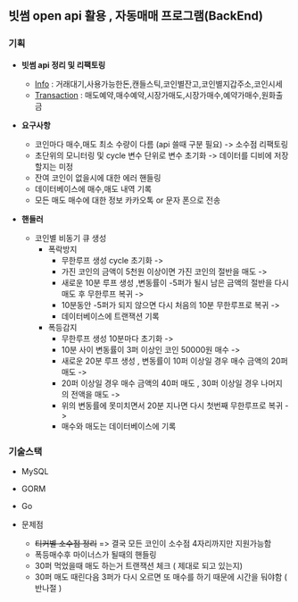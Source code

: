 ## 빗썸 open api 활용 , 자동매매 프로그램(BackEnd)

### 기획

- **빗썸 api 정리 및 리팩토링**
    - [Info](https://github.com/myungsworld/myungsworld/tree/master/api/bithumb/Info) : 거래대기,사용가능한돈,캔들스틱,코인별잔고,코인별지갑주소,코인시세
    - [Transaction](https://github.com/myungsworld/myungsworld/tree/master/api/bithumb/transaction) : 매도예약,매수예약,시장가매도,시장가매수,예약가매수,원화출금
- **요구사항**
    - 코인마다 매수,매도 최소 수량이 다름 (api 쓸때 구분 필요) -> 소수점 리팩토링
    - 초단위의 모니터링 및 cycle 변수 단위로 변수 초기화 -> 데이터를 디비에 저장할지는 미정
    - 잔여 코인이 없을시에 대한 에러 핸들링
    - 데이터베이스에 매수,매도 내역 기록
    - 모든 매도 매수에 대한 정보 카카오톡 or 문자 폰으로 전송
    
- **핸들러**
  - 코인별 비동기 큐 생성
    - 폭락방지
      - 무한루프 생성 cycle 초기화 -> 
      - 가진 코인의 금액이 5천원 이상이면 가진 코인의 절반을 매도 -> 
      - 새로운 10분 루프 생성 ,변동률이 -5퍼가 될시 남은 금액의 절반을 다시 매도 후 무한루프 복귀 ->   
      - 10분동안 -5퍼가 되지 않으면 다시 처음의 10분 무한루프로 복귀 ->
      - 데이터베이스에 트랜잭션 기록
    - 폭등감지
      - 무한루프 생성 10분마다 초기화 ->
      - 10분 사이 변동률이 3퍼 이상인 코인 50000원 매수 ->
      - 새로운 20분 루프 생성 , 변동률이 10퍼 이상일 경우 매수 금액의 20퍼 매도 ->
      - 20퍼 이상일 경우 매수 금액의 40퍼 매도 , 30퍼 이상일 경우 나머지의 전액을 매도 ->
      - 위의 변동률에 못미치면서 20분 지나면 다시 첫번째 무한루프로 복귀 ->
      - 매수와 매도는 데이터베이스에 기록
  
### 기술스택

- MySQL
- GORM
- Go

- 문제점
    - ~~티커별 소수점 정리~~ => 결국 모든 코인이 소수점 4자리까지만 지원가능함  
    - 폭등매수후 마이너스가 될때의 핸들링
    - 30퍼 먹었을때 매도 하는거 트랜잭션 체크 ( 제대로 되고 있는지)
    - 30퍼 매도 때린다음 3퍼가 다시 오르면 또 매수를 하기 때문에 시간을 둬야함 ( 반나절 )
    
    

